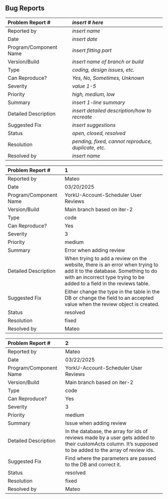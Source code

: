 ## Bug Reports

| Problem Report # | *insert # here* |
| :--------------       | :---------      |
| Reported by | *insert name* |
| Date | *insert date* |
| Program/Component Name | *insert fitting part* |
| Version/Build | *insert name of branch or build* |
| Type | *coding, design issues, etc.* |
| Can Reproduce? | *Yes, No, Sometimes, Unknown* |
| Severity | *value 1-5* |
| Priority | *high, medium, low* |
| Summary | *insert 1-line summary* |
| Detailed Description | *insert detailed description/how to recreate* |
| Suggested Fix | *insert suggestions* |
| Status | *open, closed, resolved* |
| Resolution | *pending, fixed, cannot reproduce, duplicate, etc.* |
| Resolved by | *insert name* |

| Problem Report # | 1 |
| :--------------       | :---------      |
| Reported by | Mateo |
| Date | 03/20/2025 |
| Program/Component Name | YorkU-Account-Scheduler User Reviews |
| Version/Build | Main branch based on iter-2 |
| Type | code |
| Can Reproduce? | Yes |
| Severity | 3 |
| Priority | medium |
| Summary | Error when adding review |
| Detailed Description | When trying to add a review on the website, there is an error when trying to add it to the database. Something to do with an incorrect type trying to be added to a field in the reviews table. |
| Suggested Fix | Either change the type in the table in the DB or change the field to an accepted value when the review object is created. |
| Status | resolved |
| Resolution | fixed |
| Resolved by | Mateo |

| Problem Report # | 2 |
| :--------------       | :---------      |
| Reported by | Mateo |
| Date | 03/22/2025 |
| Program/Component Name | YorkU-Account-Scheduler User Reviews |
| Version/Build | Main branch based on iter-2 |
| Type | code |
| Can Reproduce? | Yes |
| Severity | 3 |
| Priority | medium |
| Summary | Issue when adding review |
| Detailed Description | In the database, the array for ids of reviews made by a user gets added to their customActs column. It’s supposed to be added to the array of review ids. |
| Suggested Fix | Find where the parameters are passed to the DB and correct it. |
| Status | resolved |
| Resolution | fixed |
| Resolved by | Mateo |

